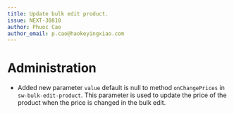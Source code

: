 ```yaml
---
title: Update bulk edit product.
issue: NEXT-30810
author: Phuoc Cao
author_email: p.cao@haokeyingxiao.com
---
```

# Administration
* Added new parameter `value` default is null to method `onChangePrices` in `sw-bulk-edit-product`. This parameter is used to update the price of the product when the price is changed in the bulk edit.
